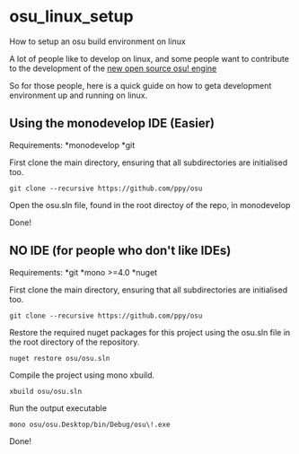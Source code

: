 # osu_linux_setup
How to setup an osu build environment on linux

A lot of people like to develop on linux, and some people want to contribute to the development of the [new open source osu! engine](http://github.com/ppy/osu)

So for those people, here is a quick guide on how to geta development environment up and running on linux.

## Using the monodevelop IDE (Easier)

Requirements:
*monodevelop
*git

First clone the main directory, ensuring that all subdirectories are initialised too.
```
git clone --recursive https://github.com/ppy/osu
```

Open the osu.sln file, found in the root directoy of the repo, in monodevelop

Done!

## NO IDE (for people who don't like IDEs)

Requirements:
*git
*mono >=4.0
*nuget

First clone the main directory, ensuring that all subdirectories are initialised too.
```
git clone --recursive https://github.com/ppy/osu
```

Restore the required nuget packages for this project using the osu.sln file in the root directory of the repository.
```
nuget restore osu/osu.sln
```

Compile the project using mono xbuild.
```
xbuild osu/osu.sln
```

Run the output executable
```
mono osu/osu.Desktop/bin/Debug/osu\!.exe
```

Done!
